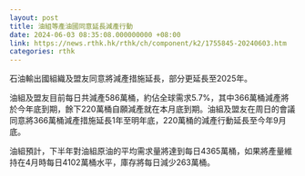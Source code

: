 ```yaml
---
layout: post
title: 油組等產油國同意延長減產行動
date: 2024-06-03 08:35:08.000000000 +08:00
link: https://news.rthk.hk/rthk/ch/component/k2/1755845-20240603.htm
categories: rthk
---
```


石油輸出國組織及盟友同意將減產措施延長，部分更延長至2025年。

油組及盟友目前每日共減產586萬桶，約佔全球需求5.7%，其中366萬桶減產將於今年底到期，餘下220萬桶自願減產就在本月底到期。油組及盟友在周日的會議同意將366萬桶減產措施延長1年至明年底，220萬桶的減產行動延長至今年9月底。

油組預計，下半年對油組原油的平均需求量將達到每日4365萬桶，如果將產量維持在4月時每日4102萬桶水平，庫存將每日減少263萬桶。

